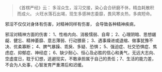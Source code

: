 > 《首楞严经》云： 
> 多淫众生，淫习交接，染心会合研磨不休，精血耗散积而成火。 
> 火旺水落石出竭，现生多感神志委靡，畏风寒炎热，多病短命。

邪淫不仅仅对身体有伤害，对精神同样有伤害，
会导致各种精神疾病，

邪淫对精神方面的伤害：
1、性格内向、消极懦弱、自卑；
2、心理阴暗、思想龌龊、健忘、精神萎靡、意志薄弱、行动猥亵；
3、遇事燥进或退缩、做事犹豫不决、优柔寡断；
4、脾气暴躁、乖戾、多疑、恐惧；
5、强迫症、社交恐惧症、焦虑症、抑郁症、神经症；
6、缺少耐心、恒心及必胜的信心和勇气，无远大志向、空虚度日，耽于幻想，逃避现实，不敢承担属于自己的责任；7、生活的能力差，不会为人处事，心智发育严重滞后和迟缓。

